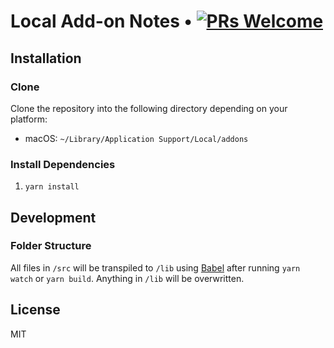 # Local Add-on Notes • [![PRs Welcome](https://img.shields.io/badge/PRs-welcome-brightgreen.svg)](https://github.com/getflywheel/local-addon-volumes/pulls/)

## Installation

### Clone

Clone the repository into the following directory depending on your platform:

- macOS: `~/Library/Application Support/Local/addons`

### Install Dependencies
1. `yarn install`

## Development

### Folder Structure
All files in `/src` will be transpiled to `/lib` using [Babel](https://github.com/babel/babel/) after running `yarn watch` or `yarn build`. Anything in `/lib` will be overwritten.


## License

MIT
